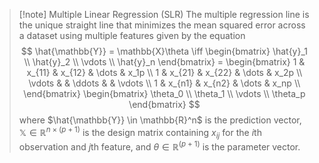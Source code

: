 >[!note] Multiple Linear Regression (SLR)
>The multiple regression line is the unique straight line that minimizes the mean squared error across a dataset using multiple features given by the equation
>$$
>\hat{\mathbb{Y}} = \mathbb{X}\theta \iff
>\begin{bmatrix} \hat{y}_1 \\ \hat{y}_2 \\ \vdots \\ \hat{y}_n \end{bmatrix} =
>\begin{bmatrix}
>1 & x_{11} & x_{12} & \dots & x_1p \\
>1 & x_{21} & x_{22} & \dots & x_2p \\
>\vdots &   & \ddots &   & \vdots \\
>1 & x_{n1} & x_{n2} & \dots & x_np \\
>\end{bmatrix}
>\begin{bmatrix} \theta_0 \\ \theta_1 \\ \vdots \\ \theta_p \end{bmatrix}
>$$
>where $\hat{\mathbb{Y}} \in \mathbb{R}^n$ is the prediction vector, $\mathbb{X} \in \mathbb{R}^{n \times (p+1)}$ is the design matrix containing $x_{ij}$ for the $i$th observation and $j$th feature, and $\theta \in \mathbb{R}^{(p+1)}$ is the parameter vector.

